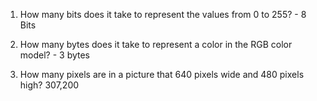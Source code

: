 1. How many bits does it take to represent the values from 0 to 255? - 8 Bits

2. How many bytes does it take to represent a color in the RGB color model? - 3 bytes

3. How many pixels are in a picture that 640 pixels wide and 480 pixels high? 307,200